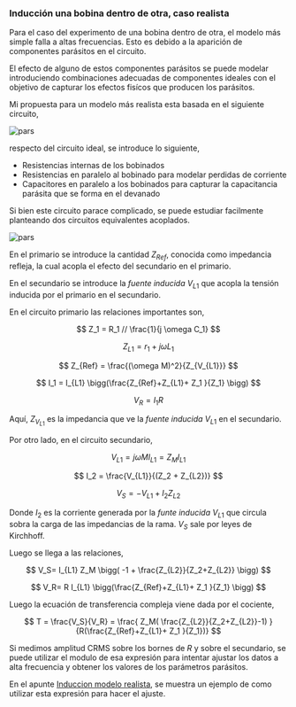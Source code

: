 ### Inducción una bobina dentro de otra, caso realista

Para el caso del experimento de una bobina dentro de otra, el modelo más simple falla a altas frecuencias. Esto es debido a la aparición de componentes parásitos en el circuito.

El efecto de alguno de estos componentes parásitos se puede modelar introduciendo combinaciones adecuadas de componentes ideales con el objetivo de capturar los efectos fisícos que producen los parásitos.

Mi propuesta para un modelo más realista esta basada en el siguiente circuito,

![pars](images/parasitos.jpg)

respecto del circuito ideal, se introduce lo siguiente,

- Resistencias internas de los bobinados
- Resistencias en paralelo al bobinado para modelar perdidas de corriente
- Capacitores en paralelo a los bobinados para capturar la capacitancia parásita que se forma en el devanado


Si bien este circuito parace complicado, se puede estudiar facilmente planteando dos circuitos equivalentes acoplados.

![pars](images/parasitos_2.jpg)

En el primario se introduce la cantidad $Z_{Ref}$, conocida como impedancia refleja, la cual acopla el efecto del secundario en el primario. 

En el secundario se introduce la *fuente inducida* $V_{L1}$ que acopla la tensión inducida por el primario en el secundario.

En el circuito primario las relaciones importantes son,

$$
Z_1 = R_1 // \frac{1}{j \omega C_1}
$$

$$
Z_{L1} = r_1 + j \omega L_1
$$

$$
Z_{Ref} = \frac{(\omega M)^2}{Z_{V_{L1}}}
$$


$$
I_1 = I_{L1} \bigg(\frac{Z_{Ref}+Z_{L1}+ Z_1 }{Z_1} \bigg)
$$

$$
V_R = I_1 R
$$


Aquí, $Z_{V_{L1}}$ es la impedancia que ve la *fuente inducida* $V_{L1}$ en el secundario.


Por otro lado, en el circuito secundario,


$$
V_{L1} = j \omega M I_{L1} = Z_M I_{L1}
$$

$$
I_2 = \frac{V_{L1}}{(Z_2 + Z_{L2})}
$$

$$
V_S = -V_{L1} + I_2 Z_{L2}
$$

Donde $I_2$ es la corriente generada por la *funte inducida* $V_{L1}$ que circula sobra la carga de las impedancias de la rama. $V_S$ sale por leyes de Kirchhoff.

Luego se llega a las relaciones,

$$
V_S= I_{L1} Z_M \bigg( -1  + \frac{Z_{L2}}{Z_2+Z_{L2}} \bigg)
$$ 

$$
V_R= R I_{L1} \bigg(\frac{Z_{Ref}+Z_{L1}+ Z_1 }{Z_1} \bigg)
$$

Luego la ecuación de transferencia compleja viene dada por el cociente,


$$
T = \frac{V_S}{V_R} = 
\frac{ Z_M( \frac{Z_{L2}}{Z_2+Z_{L2}}-1) }
{R(\frac{Z_{Ref}+Z_{L1}+ Z_1 }{Z_1})}
$$

Si medimos amplitud CRMS sobre los bornes de $R$ y sobre el secundario, se puede utilizar el modulo de esa expresión para intentar ajustar los datos a alta frecuencia y obtener los valores de los parámetros parásitos.

En el apunte [Induccion modelo realista](../../Programas/Analisis_induccion/Induccion_Modelo_Realista.ipynb), se muestra un ejemplo de como utilizar esta expresión para hacer el ajuste.